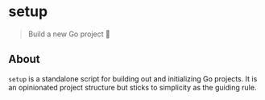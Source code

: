 # setup

> Build a new Go project 🍾

## About

`setup` is a standalone script for building out and initializing Go projects. It is an opinionated project structure but sticks to simplicity as the guiding rule.  